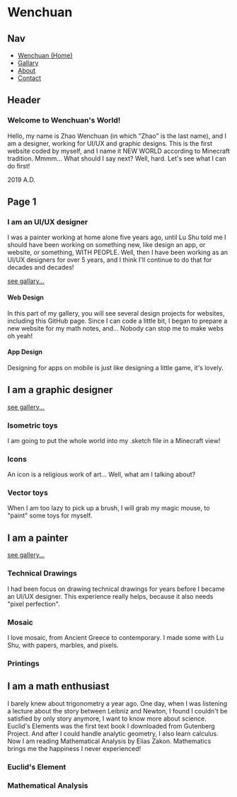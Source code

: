 # Wenchuan

## Nav

* [Wenchuan (Home)][home]
* [Gallary][gallary]
* [About][about]
* [Contact][contact]

## Header

### Welcome to Wenchuan's World!

Hello, my name is Zhao Wenchuan (in which "Zhao" is the last name), and I am a designer, working for UI/UX and graphic designs. This is the first website coded by myself, and I name it NEW WORLD according to Minecraft tradition. Mmmm... What should I say next? Well, hard. Let's see what I can do first!

2019 A.D.

## Page 1

### I am an UI/UX designer

I was a painter working at home alone five years ago, until Lu Shu told me I should have been working on something new, like design an app, or website, or something, WITH PEOPLE. Well, then I have been working as an UI/UX designers for over 5 years, and I think I'll continue to do that for decades and decades!

[see gallary...][gallary_uiux_design]

#### Web Design

In this part of my gallery, you will see several design projects for websites, including this GitHub page. Since I can code a little bit, I began to prepare a new website for my math notes, and... Nobody can stop me to make webs oh yeah!

#### App Design

Designing for apps on mobile is just like designing a little game, it's lovely.

## I am a graphic designer

[see gallery...][graphic_design]

### Isometric toys

I am going to put the whole world into my .sketch file in a Minecraft view!

### Icons

An icon is a religious work of art... Well, what am I talking about?

### Vector toys

When I am too lazy to pick up a brush, I will grab my magic mouse, to "paint" some toys for myself.

## I am a painter

[see gallery...][art]

### Technical Drawings

I had been focus on drawing technical drawings for years before I became an UI/UX designer. This experience really helps, because it also needs "pixel perfection".

### Mosaic

I love mosaic, from Ancient Greece to contemporary. I made some with Lu Shu, with papers, marbles, and pixels.

### Printings

## I am a math enthusiast

I barely knew about trigonometry a year ago. One day, when I was listening a lecture about the story between Leibniz and Newton, I found I couldn't be satisfied by only story anymore, I want to know more about science. Euclid's Elements was the first text book I downloaded from Gutenberg Project. And after I could handle analytic geometry, I also learn calculus. Now I am reading Mathematical Analysis by Elias Zakon. Mathematics brings me the happiness I never experienced!

### Euclid's Element



### Mathematical Analysis


[home]: #

[gallary]: #
[gallary_uiux_design]: #
[graphic_design]: #
[art]: #

[about]: #

[contact]: #

